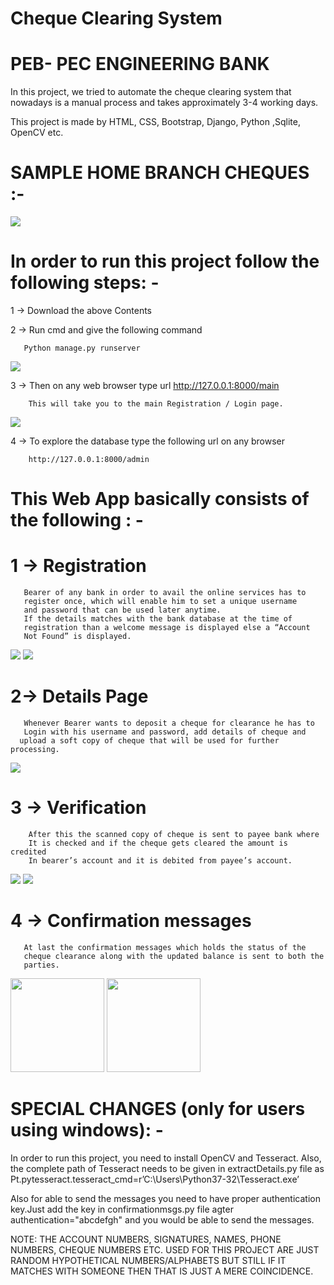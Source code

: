 #                                    Cheque Clearing System

# PEB- PEC ENGINEERING BANK


In this project, we tried to automate the cheque clearing system that nowadays is a manual process and takes approximately 3-4 working days.

This project is made by HTML, CSS, Bootstrap, Django, Python ,Sqlite, OpenCV etc.

# SAMPLE HOME BRANCH CHEQUES :-

<img src="images/BLANK_CHEQUE.png">

# In order to run this project follow the following steps: -

1 -> Download the above Contents

2 -> Run cmd and give the following command

       Python manage.py runserver
        
 <img src="images/1.png">
 
3 -> Then on any web browser type url
        http://127.0.0.1:8000/main
        
        This will take you to the main Registration / Login page.
        
 <img src="images/2.png">
           
        
4 -> To explore the database type the following url on any browser

        http://127.0.0.1:8000/admin

# This Web App basically consists of the following : -

# 1 -> Registration


       Bearer of any bank in order to avail the online services has to        
       register once, which will enable him to set a unique username 
       and password that can be used later anytime.
       If the details matches with the bank database at the time of   
       registration than a welcome message is displayed else a “Account 
       Not Found” is displayed.
       
  <img src="images/3.1.png">
       
  <img src="images/3.2.png">
             

# 2-> Details Page

       Whenever Bearer wants to deposit a cheque for clearance he has to
       Login with his username and password, add details of cheque and
      upload a soft copy of cheque that will be used for further processing.
      
  <img src="images/4.png">
         

# 3 -> Verification

        After this the scanned copy of cheque is sent to payee bank where 
        It is checked and if the cheque gets cleared the amount is credited 
        In bearer’s account and it is debited from payee’s account.
        
   <img src="images/5.1.png">
        
   <img src="images/5.2.png">
        
       

# 4 -> Confirmation messages

       At last the confirmation messages which holds the status of the 
       cheque clearance along with the updated balance is sent to both the 
       parties.
       
  <img src="images/6.1.png" width="150px" height="150px"> <img src="images/6.2.png" width="150px" height="150px">
  
     
# SPECIAL CHANGES (only for users using windows): -
In order to run this project, you need to install OpenCV and Tesseract.
Also, the complete path of Tesseract needs to be given in extractDetails.py file as
Pt.pytesseract.tesseract_cmd=r’C:\Users\Python37-32\Tesseract.exe’

Also for able to send the messages you need to have proper authentication key.Just add the key in confirmationmsgs.py file agter authentication="abcdefgh" and you would be able to send the messages.

NOTE: THE ACCOUNT NUMBERS, SIGNATURES, NAMES, PHONE NUMBERS, CHEQUE NUMBERS ETC. USED FOR THIS PROJECT ARE JUST RANDOM HYPOTHETICAL NUMBERS/ALPHABETS BUT STILL IF IT MATCHES WITH SOMEONE THEN THAT IS JUST A MERE COINCIDENCE.

